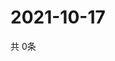 # 2021-10-17
  共 0条

  <!-- BEGIN -->
  <!-- 最后更新时间Sun Oct 17 2021 21:02:42 GMT+0000 (Coordinated Universal Time) -->
  
  <!-- END -->
  
  